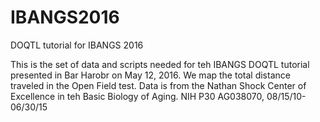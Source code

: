 # IBANGS2016
DOQTL tutorial for IBANGS 2016

This is the set of data and scripts needed for teh IBANGS DOQTL tutorial presented in Bar Harobr on May 12, 2016. 
We map the total distance traveled in the Open Field test.
Data is from the Nathan Shock Center of Excellence in teh Basic Biology of Aging. NIH P30 AG038070, 08/15/10-06/30/15
